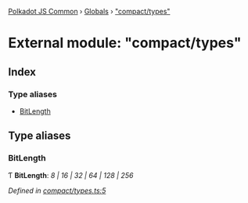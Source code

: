 [Polkadot JS Common](../README.md) › [Globals](../globals.md) › ["compact/types"](_compact_types_.md)

# External module: "compact/types"

## Index

### Type aliases

* [BitLength](_compact_types_.md#bitlength)

## Type aliases

###  BitLength

Ƭ **BitLength**: *8 | 16 | 32 | 64 | 128 | 256*

*Defined in [compact/types.ts:5](https://github.com/polkadot-js/common/blob/6d9da39d/packages/util/src/compact/types.ts#L5)*
